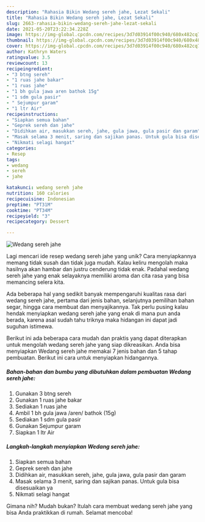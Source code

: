 ```yaml
---
description: "Rahasia Bikin Wedang sereh jahe, Lezat Sekali"
title: "Rahasia Bikin Wedang sereh jahe, Lezat Sekali"
slug: 2663-rahasia-bikin-wedang-sereh-jahe-lezat-sekali
date: 2021-05-20T23:22:34.228Z
image: https://img-global.cpcdn.com/recipes/3d7d03914f00c940/680x482cq70/wedang-sereh-jahe-foto-resep-utama.jpg
thumbnail: https://img-global.cpcdn.com/recipes/3d7d03914f00c940/680x482cq70/wedang-sereh-jahe-foto-resep-utama.jpg
cover: https://img-global.cpcdn.com/recipes/3d7d03914f00c940/680x482cq70/wedang-sereh-jahe-foto-resep-utama.jpg
author: Kathryn Waters
ratingvalue: 3.5
reviewcount: 13
recipeingredient:
- "3 btng sereh"
- "1 ruas jahe bakar"
- "1 ruas jahe"
- "1 bh gula jawa aren bathok 15g"
- "1 sdm gula pasir"
- " Sejumpur garam"
- "1 ltr Air"
recipeinstructions:
- "Siapkan semua bahan"
- "Geprek sereh dan jahe"
- "Didihkan air, masukkan sereh, jahe, gula jawa, gula pasir dan garam"
- "Masak selama 3 menit, saring dan sajikan panas. Untuk gula bisa disesuaikan ya"
- "Nikmati selagi hangat"
categories:
- Resep
tags:
- wedang
- sereh
- jahe

katakunci: wedang sereh jahe 
nutrition: 160 calories
recipecuisine: Indonesian
preptime: "PT31M"
cooktime: "PT34M"
recipeyield: "3"
recipecategory: Dessert

---
```



![Wedang sereh jahe](https://img-global.cpcdn.com/recipes/3d7d03914f00c940/680x482cq70/wedang-sereh-jahe-foto-resep-utama.jpg)

Lagi mencari ide resep wedang sereh jahe yang unik? Cara menyiapkannya memang tidak susah dan tidak juga mudah. Kalau keliru mengolah maka hasilnya akan hambar dan justru cenderung tidak enak. Padahal wedang sereh jahe yang enak selayaknya memiliki aroma dan cita rasa yang bisa memancing selera kita.

Ada beberapa hal yang sedikit banyak mempengaruhi kualitas rasa dari wedang sereh jahe, pertama dari jenis bahan, selanjutnya pemilihan bahan segar, hingga cara membuat dan menyajikannya. Tak perlu pusing kalau hendak menyiapkan wedang sereh jahe yang enak di mana pun anda berada, karena asal sudah tahu triknya maka hidangan ini dapat jadi suguhan istimewa.




Berikut ini ada beberapa cara mudah dan praktis yang dapat diterapkan untuk mengolah wedang sereh jahe yang siap dikreasikan. Anda bisa menyiapkan Wedang sereh jahe memakai 7 jenis bahan dan 5 tahap pembuatan. Berikut ini cara untuk menyiapkan hidangannya.

<!--inarticleads1-->

##### Bahan-bahan dan bumbu yang dibutuhkan dalam pembuatan Wedang sereh jahe:

1. Gunakan 3 btng sereh
1. Gunakan 1 ruas jahe bakar
1. Sediakan 1 ruas jahe
1. Ambil 1 bh gula jawa /aren/ bathok (15g)
1. Sediakan 1 sdm gula pasir
1. Gunakan  Sejumpur garam
1. Siapkan 1 ltr Air




<!--inarticleads2-->

##### Langkah-langkah menyiapkan Wedang sereh jahe:

1. Siapkan semua bahan
1. Geprek sereh dan jahe
1. Didihkan air, masukkan sereh, jahe, gula jawa, gula pasir dan garam
1. Masak selama 3 menit, saring dan sajikan panas. Untuk gula bisa disesuaikan ya
1. Nikmati selagi hangat




Gimana nih? Mudah bukan? Itulah cara membuat wedang sereh jahe yang bisa Anda praktikkan di rumah. Selamat mencoba!
